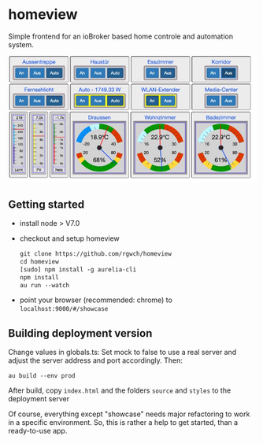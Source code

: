 # homeview
Simple frontend for an ioBroker based home controle and automation system.

![Homeview](img/homeview_2017_09_23.jpg)

## Getting started

- install node > V7.0

- checkout and setup homeview

      git clone https://github.com/rgwch/homeview
      cd homeview
      [sudo] npm install -g aurelia-cli
      npm install
      au run --watch
    
- point your browser (recommended: chrome) to `localhost:9000/#/showcase`    

## Building deployment version

Change values in globals.ts: Set mock to false to use a real server and adjust the server address and port accordingly. Then:

    au build --env prod
    
After build, copy `index.html`  and the folders `source` and `styles` to the deployment server    

Of course, everything except "showcase" needs major refactoring to work in a specific environment. So, this is rather a help to get started, than a ready-to-use app.
